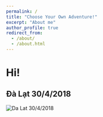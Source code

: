 ```yaml
---
permalink: /
title: "Choose Your Own Adventure!"
excerpt: "About me"
author_profile: true
redirect_from: 
  - /about/
  - /about.html
---
```

Hi!
======

Đà Lạt 30/4/2018
---
![Da Lat 30/4/2018](https://instagram.fsgn5-1.fna.fbcdn.net/vp/5ed6bc4a0f6387e7826ab185427ce120/5CC520AD/t51.2885-15/sh0.08/e35/s640x640/34068674_375609009589045_8691861218270380032_n.jpg?_nc_ht=instagram.fsgn5-1.fna.fbcdn.net)
